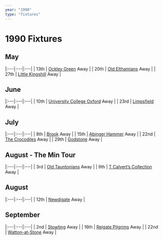 ```yaml
---
year: "1990"
type: "fixtures"
---
```


# 1990 Fixtures

## May

|:---|:---|:---|
| 13th | [Ockley Green](1990-ockley-green.md) Away |
| 20th | [Old Elthamians](1990-old-elthamians.md) Away |
| 27th | [Little Kingshill](1990-little-kingshill.md) Away |

## June

|:---|:---|:---|
| 10th | [University College Oxford](1990-university-college-oxford.md) Away |
| 23rd | [Limpsfield](1990-limpsfield.md) Away |

## July

|:---|:---|:---|
| 8th | [Brook](1990-brook.md) Away |
| 15th | [Abinger Hammer](1990-abinger-hammer.md) Away |
| 22nd | [The Crocodiles](1990-the-crocodiles.md) Away |
| 29th | [Godstone](1990-godstone.md) Away |

## August - The Min Tour

|:---|:---|:---|
| 3rd | [Old Tauntonians](1990-old-tauntonians.md) Away |
| 9th | [T Calvert’s Collection](1990-t-calverts-collection.md) Away |

## August

|:---|:---|:---|
| 12th | [Newdigate](1990-newdigate.md) Away |

## September

|:---|:---|:---|
| 2nd | [Stowting](1990-stowting.md) Away |
| 16th | [Reigate Pilgrims](1990-reigate-pilgrims.md) Away |
| 22nd | [Watton-at-Stone](1990-watton-at-stone.md) Away |